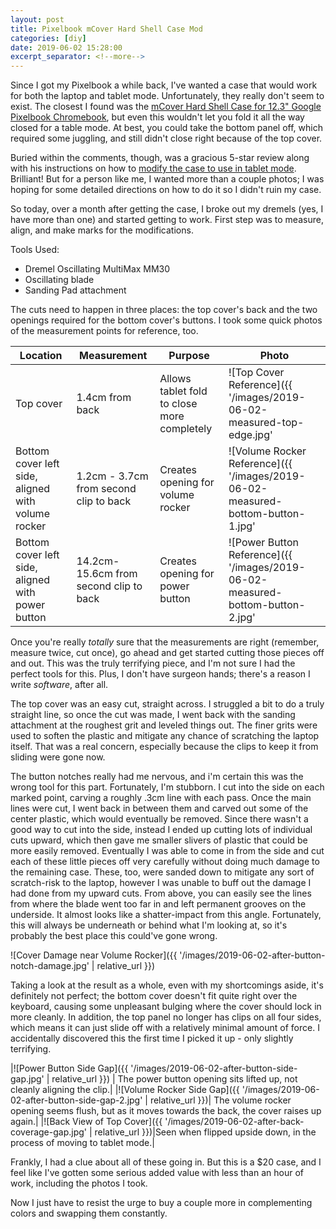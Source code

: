 ```yaml
---
layout: post
title: Pixelbook mCover Hard Shell Case Mod
categories: [diy]
date: 2019-06-02 15:28:00
excerpt_separator: <!--more-->
---
```


Since I got my Pixelbook a while back, I've wanted a case that would work for both the laptop and tablet mode. Unfortunately, they really don't seem to exist. The closest I found was the [mCover Hard Shell Case for 12.3" Google Pixelbook Chromebook](https://www.amazon.com/dp/B07D6DPD2N/ref=cm_sw_em_r_mt_dp_U_fKb9Cb3267RRT), but even this wouldn't let you fold it all the way closed for a table mode. At best, you could take the bottom panel off, which required some juggling, and still didn't close right because of the top cover.

Buried within the comments, though, was a gracious 5-star review along with his instructions on how to [modify the case to use in tablet mode](https://www.amazon.com/gp/customer-reviews/R3G383RE7SZH5A/ref=cm_cr_dp_d_rvw_ttl?ie=UTF8&ASIN=B07D6DPD2N). Brilliant! But for a person like me, I wanted more than a couple photos; I was hoping for some detailed directions on how to do it so I didn't ruin my case.

So today, over a month after getting the case, I broke out my dremels (yes, I have more than one) and started getting to work. First step was to measure, align, and make marks for the modifications.

Tools Used:
* Dremel Oscillating MultiMax MM30
* Oscillating blade
* Sanding Pad attachment

The cuts need to happen in three places: the top cover's back and the two openings required for the bottom cover's buttons. I took some quick photos of the measurement points for reference, too.

| Location | Measurement | Purpose | Photo |
|---|---|---|---|
|Top cover|1.4cm from back|Allows tablet fold to close more completely|![Top Cover Reference]({{ '/images/2019-06-02-measured-top-edge.jpg' | relative_url }})|
|Bottom cover left side, aligned with volume rocker|1.2cm - 3.7cm from second clip to back|Creates opening for volume rocker|![Volume Rocker Reference]({{ '/images/2019-06-02-measured-bottom-button-1.jpg' | relative_url }})
|Bottom cover left side, aligned with power button|14.2cm-15.6cm from second clip to back|Creates opening for power button|![Power Button Reference]({{ '/images/2019-06-02-measured-bottom-button-2.jpg' | relative_url }})

Once you're really *totally* sure that the measurements are right (remember, measure twice, cut once), go ahead and get started cutting those pieces off and out. This was the truly terrifying piece, and I'm not sure I had the perfect tools for this. Plus, I don't have surgeon hands; there's a reason I write *software*, after all.

The top cover was an easy cut, straight across. I struggled a bit to do a truly straight line, so once the cut was made, I went back with the sanding attachment at the roughest grit and leveled things out. The finer grits were used to soften the plastic and mitigate any chance of scratching the laptop itself. That was a real concern, especially because the clips to keep it from sliding were gone now.

The button notches really had me nervous, and i'm certain this was the wrong tool for this part. Fortunately, I'm stubborn. I cut into the side on each marked point, carving a roughly .3cm line with each pass. Once the main lines were cut, I went back in between them and carved out some of the center plastic, which would eventually be removed. Since there wasn't a good way to cut into the side, instead I ended up cutting lots of individual cuts upward, which then gave me smaller slivers of plastic that could be more easily removed. Eventually I was able to come in from the side and cut each of these little pieces off very carefully without doing much damage to the remaining case. These, too, were sanded down to mitigate any sort of scratch-risk to the laptop, however I was unable to buff out the damage I had done from my upward cuts. From above, you can easily see the lines from where the blade went too far in and left permanent grooves on the underside. It almost looks like a shatter-impact from this angle. Fortunately, this will always be underneath or behind what I'm looking at, so it's probably the best place this could've gone wrong.

![Cover Damage near Volume Rocker]({{ '/images/2019-06-02-after-button-notch-damage.jpg' | relative_url }})

Taking a look at the result as a whole, even with my shortcomings aside, it's definitely not perfect; the bottom cover doesn't fit quite right over the keyboard, causing some unpleasant bulging where the cover should lock in more cleanly. In addition, the top panel no longer has clips on all four sides, which means it can just slide off with a relatively minimal amount of force. I accidentally discovered this the first time I picked it up - only slightly terrifying.

|![Power Button Side Gap]({{ '/images/2019-06-02-after-button-side-gap.jpg' | relative_url }}) | The power button opening sits lifted up, not cleanly aligning the clip.|
|![Volume Rocker Side Gap]({{ '/images/2019-06-02-after-button-side-gap-2.jpg' | relative_url }})| The volume rocker opening seems flush, but as it moves towards the back, the cover raises up again.|
|![Back View of Top Cover]({{ '/images/2019-06-02-after-back-coverage-gap.jpg' | relative_url }})|Seen when flipped upside down, in the process of moving to tablet mode.|

Frankly, I had a clue about all of these going in. But this is a $20 case, and I feel like I've gotten some serious added value with less than an hour of work, including the photos I took.

Now I just have to resist the urge to buy a couple more in complementing colors and swapping them constantly.